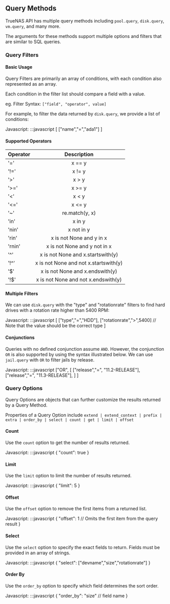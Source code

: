 ## Query Methods

TrueNAS API has multiple query methods including `pool.query`, `disk.query`, `vm.query`, and many more.

The arguments for these methods support multiple options and filters that are similar to SQL queries.

### Query Filters

#### Basic Usage

Query Filters are primarily an array of conditions, with each condition also represented as an array.

Each condition in the filter list should compare a field with a value.

eg. Filter Syntax: `["field", "operator", value]` 

For example, to filter the data returned by `disk.query`, we provide a list of conditions:

Javascript:
    :::javascript
    [
      ["name","=","ada1"] 
    ]


#### Supported Operators
| Operator       | Description     |
| :------------- | :----------: |
| '=' |  x == y |
| '!=' |  x != y |
| '>' |  x > y |
| '>=' |  x >= y |
| '<' |  x < y |
| '<=' |  x <= y |
| '~' |  re.match(y, x) |
| 'in' |  x in y |
| 'nin' |  x not in y |
| 'rin' |  x is not None and y in x |
| 'rnin' |  x is not None and y not in x |
| '^' |  x is not None and x.startswith(y) |
| '!^' |  x is not None and not x.startswith(y) |
| '$' |  x is not None and x.endswith(y) |
| '!$' |  x is not None and not x.endswith(y) |

#### Multiple Filters

We can use `disk.query` with the "type" and "rotationrate" filters to find hard drives with a rotation rate higher than 5400 RPM:

Javascript:
    :::javascript
    [
      ["type","=","HDD"],
      ["rotationrate",">",5400] // Note that the value should be the correct type
    ]


#### Conjunctions

Queries with no defined conjunction assume `AND`. However, the conjunction `OR` is also supported by using the syntax illustrated below. We can use `jail.query` with `OR` to filter jails by release.

Javascript:
    :::javascript
    ["OR", 
      [
        ["release","=", "11.2-RELEASE"],
        ["release","=", "11.3-RELEASE"],
      ]
    ]


### Query Options

Query Options are objects that can further customize the results returned by a Query Method.

Properties of a Query Option include `extend | extend_context | prefix | extra | order_by | select | count | get | limit | offset`

#### Count

Use the `count` option to get the number of results returned.

Javascript:
    :::javascript
    {
      "count": true
    }


#### Limit

Use the `limit` option to limit the number of results returned.

Javascript:
    :::javascript
    {
      "limit": 5
    }


#### Offset

Use the `offset` option to remove the first items from a returned list.

Javascript:
    :::javascript
    {
      "offset": 1 // Omits the first item from the query result
    }


#### Select

Use the `select` option to specify the exact fields to return. Fields must be provided in an array of strings.

Javascript:
    :::javascript
    {
      "select": ["devname","size","rotationrate"]
    }


#### Order By

Use the `order_by` option to specify which field determines the sort order.

Javascript:
    :::javascript
    {
      "order_by": "size" // field name
    }



    




